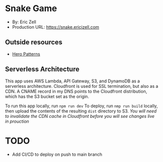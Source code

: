 # Snake Game
+ By: Eric Zell
+ Production URL: <https://snake.ericjzell.com>

## Outside resources
- [Hero Patterns](https://heropatterns.com/)

## Serverless Architecture
This app uses AWS Lambda, API Gateway, S3, and DynamoDB as a serverless architecture.
Cloudfront is used for SSL termination, but also as a CDN. A CNAME record in my DNS points to
the Cloudfront distribution, which has the S3 bucket set as the origin.

To run this app locally, run `npm run dev`
To deploy, run `nmp run build` locally, then upload the contents of the resulting
`dist` directory to S3. *You will need to invalidate the CDN cache in Cloudfront before
you will see changes live in prouction*

# TODO
- Add CI/CD to deploy on push to main branch




